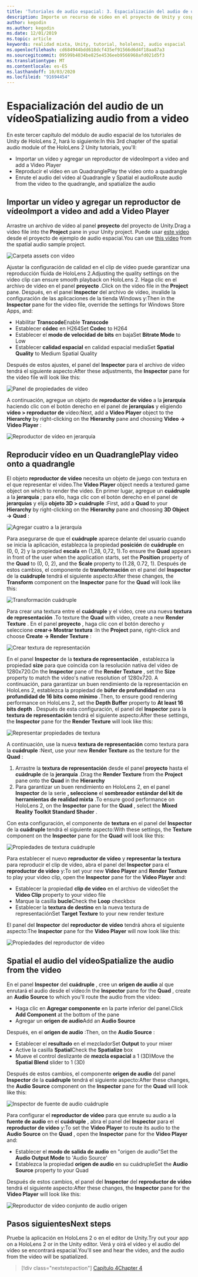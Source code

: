 ```yaml
---
title: 'Tutoriales de audio espacial: 3. Espacialización del audio de un vídeo'
description: Importe un recurso de vídeo en el proyecto de Unity y cospatiala el audio del vídeo.
author: kegodin
ms.author: kegodin
ms.date: 12/01/2019
ms.topic: article
keywords: realidad mixta, Unity, tutorial, hololens2, audio espacial
ms.openlocfilehash: cd684944bdd618dcf435ef91566d6d4f18aa87a3
ms.sourcegitcommit: 09599b4034be825e4536eeb9566968afd021d5f3
ms.translationtype: MT
ms.contentlocale: es-ES
ms.lasthandoff: 10/03/2020
ms.locfileid: "91694454"
---
```

# <a name="spatializing-audio-from-a-video"></a><span data-ttu-id="979ec-105">Espacialización del audio de un vídeo</span><span class="sxs-lookup"><span data-stu-id="979ec-105">Spatializing audio from a video</span></span>
<span data-ttu-id="979ec-106">En este tercer capítulo del módulo de audio espacial de los tutoriales de Unity de HoloLens 2, hará lo siguiente:</span><span class="sxs-lookup"><span data-stu-id="979ec-106">In this 3rd chapter of the spatial audio module of the HoloLens 2 Unity tutorials, you'll:</span></span>
* <span data-ttu-id="979ec-107">Importar un vídeo y agregar un reproductor de vídeo</span><span class="sxs-lookup"><span data-stu-id="979ec-107">Import a video and add a Video Player</span></span>
* <span data-ttu-id="979ec-108">Reproducir el vídeo en un Quadrangle</span><span class="sxs-lookup"><span data-stu-id="979ec-108">Play the video onto a quadrangle</span></span>
* <span data-ttu-id="979ec-109">Enrute el audio del vídeo al Quadrangle y Spatial el audio</span><span class="sxs-lookup"><span data-stu-id="979ec-109">Route audio from the video to the quadrangle, and spatialize the audio</span></span>

## <a name="import-a-video-and-add-a-video-player"></a><span data-ttu-id="979ec-110">Importar un vídeo y agregar un reproductor de vídeo</span><span class="sxs-lookup"><span data-stu-id="979ec-110">Import a video and add a Video Player</span></span>

<span data-ttu-id="979ec-111">Arrastre un archivo de vídeo al panel **proyecto** del proyecto de Unity.</span><span class="sxs-lookup"><span data-stu-id="979ec-111">Drag a video file into the **Project** pane in your Unity project.</span></span> <span data-ttu-id="979ec-112">Puede usar [este vídeo](https://github.com/microsoft/spatialaudio-unity/blob/develop/Samples/MicrosoftSpatializerSample/Assets/Microsoft%20HoloLens%20-%20Spatial%20Sound-PTPvx7mDon4.mp4?raw=true) desde el proyecto de ejemplo de audio espacial.</span><span class="sxs-lookup"><span data-stu-id="979ec-112">You can use [this video](https://github.com/microsoft/spatialaudio-unity/blob/develop/Samples/MicrosoftSpatializerSample/Assets/Microsoft%20HoloLens%20-%20Spatial%20Sound-PTPvx7mDon4.mp4?raw=true) from the spatial audio sample project.</span></span>

![Carpeta assets con vídeo](images/spatial-audio/assets-folder-with-video.png)

<span data-ttu-id="979ec-114">Ajustar la configuración de calidad en el clip de vídeo puede garantizar una reproducción fluida de HoloLens 2.</span><span class="sxs-lookup"><span data-stu-id="979ec-114">Adjusting the quality settings on the video clip can ensure smooth playback on HoloLens 2.</span></span> <span data-ttu-id="979ec-115">Haga clic en el archivo de vídeo en el panel **proyecto** .</span><span class="sxs-lookup"><span data-stu-id="979ec-115">Click on the video file in the **Project** pane.</span></span> <span data-ttu-id="979ec-116">Después, en el panel **Inspector** del archivo de vídeo, invalide la configuración de las aplicaciones de la tienda Windows y:</span><span class="sxs-lookup"><span data-stu-id="979ec-116">Then in the **Inspector** pane for the video file, override the settings for Windows Store Apps, and:</span></span>
* <span data-ttu-id="979ec-117">Habilitar **Transcode**</span><span class="sxs-lookup"><span data-stu-id="979ec-117">Enable **Transcode**</span></span>
* <span data-ttu-id="979ec-118">Establecer **códec** en H264</span><span class="sxs-lookup"><span data-stu-id="979ec-118">Set **Codec** to H264</span></span>
* <span data-ttu-id="979ec-119">Establecer el **modo de velocidad de bits** en baja</span><span class="sxs-lookup"><span data-stu-id="979ec-119">Set **Bitrate Mode** to Low</span></span>
* <span data-ttu-id="979ec-120">Establecer **calidad espacial** en calidad espacial media</span><span class="sxs-lookup"><span data-stu-id="979ec-120">Set **Spatial Quality** to Medium Spatial Quality</span></span>

<span data-ttu-id="979ec-121">Después de estos ajustes, el panel del **Inspector** para el archivo de vídeo tendrá el siguiente aspecto:</span><span class="sxs-lookup"><span data-stu-id="979ec-121">After these adjustments, the **Inspector** pane for the video file will look like this:</span></span>

![Panel de propiedades de vídeo](images/spatial-audio/video-property-pane.png)

<span data-ttu-id="979ec-123">A continuación, agregue un objeto de **reproductor de vídeo** a la **jerarquía** haciendo clic con el botón derecho en el panel de **jerarquías** y eligiendo **vídeo > reproductor de** vídeo:</span><span class="sxs-lookup"><span data-stu-id="979ec-123">Next, add a **Video Player** object to the **Hierarchy** by right-clicking on the **Hierarchy** pane and choosing **Video -> Video Player** :</span></span>

![Reproductor de vídeo en jerarquía](images/spatial-audio/video-player-in-hierarchy.png)

## <a name="play-video-onto-a-quadrangle"></a><span data-ttu-id="979ec-125">Reproducir vídeo en un Quadrangle</span><span class="sxs-lookup"><span data-stu-id="979ec-125">Play video onto a quadrangle</span></span>
<span data-ttu-id="979ec-126">El objeto **reproductor de vídeo** necesita un objeto de juego con textura en el que representar el vídeo.</span><span class="sxs-lookup"><span data-stu-id="979ec-126">The **Video Player** object needs a textured game object on which to render the video.</span></span> <span data-ttu-id="979ec-127">En primer lugar, agregue un **cuádruple** a la **jerarquía** ; para ello, haga clic con el botón derecho en el panel de **jerarquías** y elija **objeto 3D > cuádruple** :</span><span class="sxs-lookup"><span data-stu-id="979ec-127">First, add a **Quad** to your **Hierarchy** by right-clicking on the **Hierarchy** pane and choosing **3D Object -> Quad** :</span></span>

![Agregar cuatro a la jerarquía](images/spatial-audio/add-quad-to-hierarchy.png)

<span data-ttu-id="979ec-129">Para asegurarse de que el **cuádruple** aparece delante del usuario cuando se inicia la aplicación, establezca la propiedad **posición** de **cuádruple** en (0, 0, 2) y la propiedad **escala** en (1,28, 0,72, 1).</span><span class="sxs-lookup"><span data-stu-id="979ec-129">To ensure the **Quad** appears in front of the user when the application starts, set the **Position** property of the **Quad** to (0, 0, 2), and the **Scale** property to (1.28, 0.72, 1).</span></span> <span data-ttu-id="979ec-130">Después de estos cambios, el componente de **transformación** en el panel del **Inspector** de la **cuádruple** tendrá el siguiente aspecto:</span><span class="sxs-lookup"><span data-stu-id="979ec-130">After these changes, the **Transform** component on the **Inspector** pane for the **Quad** will look like this:</span></span>

![Transformación cuádruple](images/spatial-audio/quad-transform.png)

<span data-ttu-id="979ec-132">Para crear una textura entre el **cuádruple** y el vídeo, cree una nueva **textura de representación** .</span><span class="sxs-lookup"><span data-stu-id="979ec-132">To texture the **Quad** with video, create a new **Render Texture** .</span></span> <span data-ttu-id="979ec-133">En el panel **proyecto** , haga clic con el botón derecho y seleccione **crear-> Mostrar textura** :</span><span class="sxs-lookup"><span data-stu-id="979ec-133">In the **Project** pane, right-click and choose **Create -> Render Texture** :</span></span>

![Crear textura de representación](images/spatial-audio/create-render-texture.png)

<span data-ttu-id="979ec-135">En el panel **Inspector** de la **textura de representación** , establezca la propiedad **size** para que coincida con la resolución nativa del vídeo de 1280x720.</span><span class="sxs-lookup"><span data-stu-id="979ec-135">On the **Inspector** pane of the **Render Texture** , set the **Size** property to match the video's native resolution of 1280x720.</span></span> <span data-ttu-id="979ec-136">A continuación, para garantizar un buen rendimiento de la representación en HoloLens 2, establezca la propiedad de **búfer de profundidad** en una **profundidad de 16 bits como mínimo** .</span><span class="sxs-lookup"><span data-stu-id="979ec-136">Then, to ensure good rendering performance on HoloLens 2, set the **Depth Buffer** property to **At least 16 bits depth** .</span></span> <span data-ttu-id="979ec-137">Después de esta configuración, el panel del **Inspector** para la **textura de representación** tendrá el siguiente aspecto:</span><span class="sxs-lookup"><span data-stu-id="979ec-137">After these settings, the **Inspector** pane for the **Render Texture** will look like this:</span></span>

![Representar propiedades de textura](images/spatial-audio/render-texture-properties.png)

<span data-ttu-id="979ec-139">A continuación, use la nueva **textura de representación** como textura para la **cuádruple** :</span><span class="sxs-lookup"><span data-stu-id="979ec-139">Next, use your new **Render Texture** as the texture for the **Quad** :</span></span>
1. <span data-ttu-id="979ec-140">Arrastre la **textura de representación** desde el panel **proyecto** hasta el **cuádruple** de la **jerarquía** .</span><span class="sxs-lookup"><span data-stu-id="979ec-140">Drag the **Render Texture** from the **Project** pane onto the **Quad** in the **Hierarchy**</span></span>
2. <span data-ttu-id="979ec-141">Para garantizar un buen rendimiento en HoloLens 2, en el panel **Inspector** de la serie **, seleccione** el **sombreador estándar del kit de herramientas de realidad mixta** .</span><span class="sxs-lookup"><span data-stu-id="979ec-141">To ensure good performance on HoloLens 2, on the **Inspector** pane for the **Quad** , select the **Mixed Reality Toolkit Standard Shader** .</span></span>

<span data-ttu-id="979ec-142">Con esta configuración, el componente de **textura** en el panel del **Inspector** de la **cuádruple** tendrá el siguiente aspecto:</span><span class="sxs-lookup"><span data-stu-id="979ec-142">With these settings, the **Texture** component on the **Inspector** pane for the **Quad** will look like this:</span></span>

![Propiedades de textura cuádruple](images/spatial-audio/quad-texture-properties.png)

<span data-ttu-id="979ec-144">Para establecer el nuevo **reproductor de vídeo** y **representar la textura** para reproducir el clip de vídeo, abra el panel del **Inspector** para el **reproductor de vídeo** y:</span><span class="sxs-lookup"><span data-stu-id="979ec-144">To set your new **Video Player** and **Render Texture** to play your video clip, open the **Inspector** pane for the **Video Player** and:</span></span>
* <span data-ttu-id="979ec-145">Establecer la propiedad **clip de vídeo** en el archivo de vídeo</span><span class="sxs-lookup"><span data-stu-id="979ec-145">Set the **Video Clip** property to your video file</span></span>
* <span data-ttu-id="979ec-146">Marque la casilla **bucle**</span><span class="sxs-lookup"><span data-stu-id="979ec-146">Check the **Loop** checkbox</span></span>
* <span data-ttu-id="979ec-147">Establecer la **textura de destino** en la nueva textura de representación</span><span class="sxs-lookup"><span data-stu-id="979ec-147">Set **Target Texture** to your new render texture</span></span>

<span data-ttu-id="979ec-148">El panel del **Inspector** del **reproductor de vídeo** tendrá ahora el siguiente aspecto:</span><span class="sxs-lookup"><span data-stu-id="979ec-148">The **Inspector** pane for the **Video Player** will now look like this:</span></span>

![Propiedades del reproductor de vídeo](images/spatial-audio/video-player-properties.png)

## <a name="spatialize-the-audio-from-the-video"></a><span data-ttu-id="979ec-150">Spatial el audio del vídeo</span><span class="sxs-lookup"><span data-stu-id="979ec-150">Spatialize the audio from the video</span></span>
<span data-ttu-id="979ec-151">En el panel **Inspector** del **cuádruple** , cree un **origen de audio** al que enrutará el audio desde el vídeo:</span><span class="sxs-lookup"><span data-stu-id="979ec-151">In the **Inspector** pane for the **Quad** , create an **Audio Source** to which you'll route the audio from the video:</span></span>
* <span data-ttu-id="979ec-152">Haga clic en **Agregar componente** en la parte inferior del panel.</span><span class="sxs-lookup"><span data-stu-id="979ec-152">Click **Add Component** at the bottom of the pane</span></span>
* <span data-ttu-id="979ec-153">Agregar un **origen de audio**</span><span class="sxs-lookup"><span data-stu-id="979ec-153">Add an **Audio Source**</span></span>

<span data-ttu-id="979ec-154">Después, en el **origen de audio** :</span><span class="sxs-lookup"><span data-stu-id="979ec-154">Then, on the **Audio Source** :</span></span>
* <span data-ttu-id="979ec-155">Establecer el **resultado** en el mezclador</span><span class="sxs-lookup"><span data-stu-id="979ec-155">Set **Output** to your mixer</span></span>
* <span data-ttu-id="979ec-156">Active la casilla **Spatial**</span><span class="sxs-lookup"><span data-stu-id="979ec-156">Check the **Spatialize** box</span></span>
* <span data-ttu-id="979ec-157">Mueve el control deslizante de **mezcla espacial** a 1 (3D)</span><span class="sxs-lookup"><span data-stu-id="979ec-157">Move the **Spatial Blend** slider to 1 (3D)</span></span>

<span data-ttu-id="979ec-158">Después de estos cambios, el componente **origen de audio** del panel **Inspector** de la **cuádruple** tendrá el siguiente aspecto:</span><span class="sxs-lookup"><span data-stu-id="979ec-158">After these changes, the **Audio Source** component on the **Inspector** pane for the **Quad** will look like this:</span></span>

![Inspector de fuente de audio cuádruple](images/spatial-audio/quad-audio-source-inspector.png)

<span data-ttu-id="979ec-160">Para configurar el **reproductor de vídeo** para que enrute su audio a la **fuente de audio** en el **cuádruple** , abra el panel del **Inspector** para el **reproductor de vídeo** y:</span><span class="sxs-lookup"><span data-stu-id="979ec-160">To set the **Video Player** to route its audio to the **Audio Source** on the **Quad** , open the **Inspector** pane for the **Video Player** and:</span></span>
* <span data-ttu-id="979ec-161">Establecer el **modo de salida de audio** en "origen de audio"</span><span class="sxs-lookup"><span data-stu-id="979ec-161">Set the **Audio Output Mode** to 'Audio Source'</span></span>
* <span data-ttu-id="979ec-162">Establezca la propiedad **origen de audio** en su cuádruple</span><span class="sxs-lookup"><span data-stu-id="979ec-162">Set the **Audio Source** property to your Quad</span></span>

<span data-ttu-id="979ec-163">Después de estos cambios, el panel del **Inspector** del **reproductor de vídeo** tendrá el siguiente aspecto:</span><span class="sxs-lookup"><span data-stu-id="979ec-163">After these changes, the **Inspector** pane for the **Video Player** will look like this:</span></span>

![Reproductor de vídeo conjunto de audio origen](images/spatial-audio/video-player-set-audio-source.png)

## <a name="next-steps"></a><span data-ttu-id="979ec-165">Pasos siguientes</span><span class="sxs-lookup"><span data-stu-id="979ec-165">Next steps</span></span>
<span data-ttu-id="979ec-166">Pruebe la aplicación en HoloLens 2 o en el editor de Unity.</span><span class="sxs-lookup"><span data-stu-id="979ec-166">Try out your app on a HoloLens 2 or in the Unity editor.</span></span> <span data-ttu-id="979ec-167">Verá y oirá el vídeo y el audio del vídeo se encontrará espacial.</span><span class="sxs-lookup"><span data-stu-id="979ec-167">You'll see and hear the video, and the audio from the video will be spatialized.</span></span>

> [!div class="nextstepaction"]
> [<span data-ttu-id="979ec-168">Capítulo 4</span><span class="sxs-lookup"><span data-stu-id="979ec-168">Chapter 4</span></span>](unity-spatial-audio-ch4.md) 

